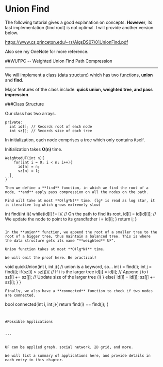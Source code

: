 # Union Find


The following tutorial gives a good explanation on concepts. **However**, its last implementation (find root) is not optimal. I will provide another version below.

https://www.cs.princeton.edu/~rs/AlgsDS07/01UnionFind.pdf

Also see my OneNote for more reference.


##WUFPC -- Weighted Union Find Path Compression


---



We will implement a class (data structure) which has two functions, **union** and **find**.

Major features of the class include: **quick union, weighted tree, and pass impression**.

###Class Structure

Our class has two arrays. 

```
private:
  int id[]; // Records root of each node
  int sz[]; // Records size of each tree
```
In initialization, each node comprises a tree which only contains itself.

Initialization takes **O(n)** time.

```
WeightedUF(int n){
    for(int i = 0; i < n; i++){
      id[n] = n;
      sz[n] = 1;
  }
}```

Then we define a **find** function, in which we find the root of a node, **and** apply pass compression on all the nodes on the path.

Find will take at most **O(lg*N)** time. (lg* is read as log star, it is iterative log which grows extremely slow)
```
int find(int i){
      while(id[i] != i){ // On the path to find its root, 
        id[i] = id[id[i]]; // We update the node to point to its grandfather
        i = id[i];
      }
      return i;
}
```

In the **union** function, we append the root of a smaller tree to the root of a bigger tree, thus maintain a balanced tree. This is where the data structure gets its name "**weighted** UF".

Union function takes at most **O(lg*N)** time.

We will omit the proof here. Be practical!

```
void quickUnion(int i, int j){ // union is a keyword, so...
    int i = find(i);
    int j = find(j);
    if(sz[i] > sz[j]){ // If i is the larger tree
        id[j] = id[i]; // Append j to i
        sz[i] += sz[j]; // Update size of the larger tree (i)
    }
    else{
        id[i] = id[j];
        sz[j] += sz[i];
    }
}
```
Finally, we also have a **connected** function to check if two nodes are connected.

```
bool connected(int i, int j){
    return find(i) == find(j);
}

```


#Possible Applications


---


UF can be applied graph, social network, 2D grid, and more. 

We will list a summary of applications here, and provide details in each entry in this chapter.







